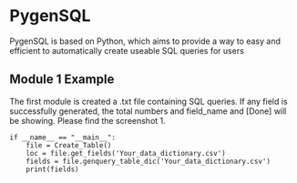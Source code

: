 # PygenSQL
PygenSQL is based on Python, which aims to provide a way to easy and efficient to automatically create useable SQL queries for users

## Module 1 Example

The first module is created a .txt file containing SQL queries. If any field is successfully generated, the total numbers and field_name and [Done] will be showing. Please find the screenshot 1.
```
if __name__ == "__main__":
    file = Create_Table()
    loc = file.get_fields('Your_data_dictionary.csv')
    fields = file.genquery_table_dic('Your_data_dictionary.csv')
    print(fields)
```
